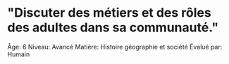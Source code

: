 # "Discuter des métiers et des rôles des adultes dans sa communauté."

Âge: 6
Niveau: Avancé
Matière: Histoire géographie et société
Évalué par: Humain